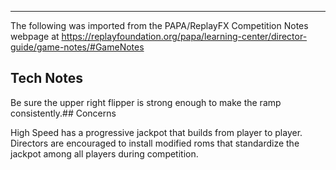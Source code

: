 ***
The following was imported from the PAPA/ReplayFX Competition Notes webpage at https://replayfoundation.org/papa/learning-center/director-guide/game-notes/#GameNotes

## Tech Notes
            
Be sure the upper right flipper is strong enough to make the ramp consistently.## Concerns
            
High Speed has a progressive jackpot that builds from player to player. Directors are encouraged to install modified roms that standardize the jackpot among all players during competition.